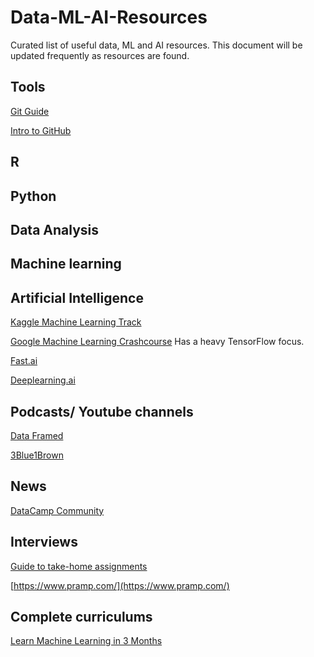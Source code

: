 # Data-ML-AI-Resources
Curated list of useful data, ML and AI resources. This document will be updated frequently as resources are found.

## Tools

[Git Guide](https://flaviocopes.com/git-guide/)

[Intro to GitHub](https://medium.freecodecamp.org/a-developers-introduction-to-github-1034fa55c0db)

## R

## Python

## Data Analysis

## Machine learning

## Artificial Intelligence

[Kaggle Machine Learning Track](https://www.kaggle.com/learn/machine-learning)

[Google Machine Learning Crashcourse](https://developers.google.com/machine-learning/crash-course/)
Has a heavy TensorFlow focus.

[Fast.ai](http://www.fast.ai/)

[Deeplearning.ai](https://www.deeplearning.ai/)

## Podcasts/ Youtube channels

[Data Framed](https://www.datacamp.com/community/podcast)

[3Blue1Brown](https://www.youtube.com/channel/UCYO_jab_esuFRV4b17AJtAw)

## News

[DataCamp Community](https://www.datacamp.com/community)

## Interviews

[Guide to take-home assignments](https://medium.freecodecamp.org/the-essential-guide-to-take-home-coding-challenges-a0e746220dd7)

[https://www.pramp.com/](https://www.pramp.com/)

## Complete curriculums

[Learn Machine Learning in 3 Months](https://github.com/llSourcell/Learn_Machine_Learning_in_3_Months)
